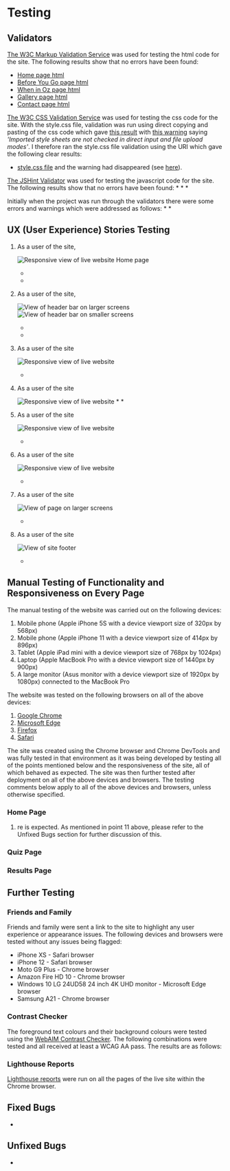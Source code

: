 # Testing

## Validators
[The W3C Markup Validation Service](https://validator.w3.org/) was used for testing the html code for the site. The following results show that no errors have been found: 
* [Home page html](/readme-documents/validation-results/)
* [Before You Go page html](/readme-documents/validation-results/)
* [When in Oz page html](/readme-documents/validation-results/)
* [Gallery page html](/readme-documents/validation-results/)
* [Contact page html](/readme-documents/validation-results/)

[The W3C CSS Validation Service](https://jigsaw.w3.org/css-validator/) was used for testing the css code for the site. With the style.css file, validation was run using direct copying and pasting of the css code which gave [this result](/readme-documents/validation-results/) with [this warning](/readme-documents/validation-results/) saying *'Imported style sheets are not checked in direct input and file upload modes'*. I therefore ran the style.css file validation using the URI which gave the following clear results:
* [style.css file](/readme-documents/validation-results/) 
and the warning had disappeared (see [here](/readme-documents/validation-results/)).

[The JSHint Validator](https://jshint.com/) was used for testing the javascript code for the site. The following results show that no errors have been found:
* 
* 
* 

Initially when the project was run through the validators there were some errors and warnings which were addressed as follows:
* 
* 

## UX (User Experience) Stories Testing
1. As a user of the site,

    ![Responsive view of live website Home page](/readme-documents/screenshots/)

    * 
    *  

2. As a user of the site,

    ![View of header bar on larger screens](/readme-documents/screenshots/)
    ![View of header bar on smaller screens](/readme-documents/screenshots/)

    * 
    * 

3. As a user of the site  

    ![Responsive view of live website](/readme-documents/screenshots/)
    
    * 

4. As a user of the site 

    ![Responsive view of live website](/readme-documents/screenshots/)
    * 
    * 

5. As a user of the site

    ![Responsive view of live website ](/readme-documents/screenshots/)

    * 

6. As a user of the site

    ![Responsive view of live website ](/readme-documents/screenshots/)

    * 

7. As a user of the site

    ![View of page on larger screens](/readme-documents/screenshots/) 
 
    * 

8. As a user of the site

    ![View of site footer](/readme-documents/screenshots/)
    
    * 

## Manual Testing of Functionality and Responsiveness on Every Page

The manual testing of the website was carried out on the following devices:

1. Mobile phone (Apple iPhone 5S with a device viewport size of 320px by 568px)
2. Mobile phone (Apple iPhone 11 with a device viewport size of 414px by 896px)
3. Tablet (Apple iPad mini with a device viewport size of 768px by 1024px)
4. Laptop (Apple MacBook Pro with a device viewport size of 1440px by 900px)
5. A large monitor (Asus monitor with a device viewport size of 1920px by 1080px) connected to the MacBook Pro

The website was tested on the following browsers on all of the above devices:

1. [Google Chrome](https://www.google.co.uk/chrome/?brand=FHFK&gclid=EAIaIQobChMI3b-xi9y38QIVBrTtCh2I1g3AEAAYASAAEgJN5vD_BwE&gclsrc=aw.ds)
2. [Microsoft Edge](https://www.microsoft.com/en-us/edge)
3. [Firefox](https://www.mozilla.org/en-GB/firefox/new/)
4. [Safari](https://www.apple.com/uk/safari/) 

The site was created using the Chrome browser and Chrome DevTools and was fully tested in that environment as it was being developed by testing all of the points mentioned below and the responsiveness of the site, all of which behaved as expected. The site was then further tested after deployment on all of the above devices and browsers. The testing comments below apply to all of the above devices and browsers, unless otherwise specified. 

### Home Page

1. re is expected. As mentioned in point 11 above, please refer to the Unfixed Bugs section for further discussion of this.    

### Quiz Page

### Results Page

## Further Testing

### Friends and Family

Friends and family were sent a link to the site to highlight any user experience or appearance issues. The following devices and browsers were tested without any issues being flagged:
* iPhone XS - Safari browser
* iPhone 12 - Safari browser
* Moto G9 Plus - Chrome browser
* Amazon Fire HD 10 - Chrome browser 
* Windows 10 LG 24UD58 24 inch 4K UHD monitor - Microsoft Edge browser
* Samsung A21 - Chrome browser

### Contrast Checker

The foreground text colours and their background colours were tested using the [WebAIM Contrast Checker](https://webaim.org/resources/contrastchecker/). The following combinations were tested and all received at least a WCAG AA pass. The results are as follows: 

### Lighthouse Reports

[Lighthouse reports](https://developers.google.com/web/tools/lighthouse) were run on all the pages of the live site within the Chrome browser. 

## Fixed Bugs

* 

## Unfixed Bugs

* 
    